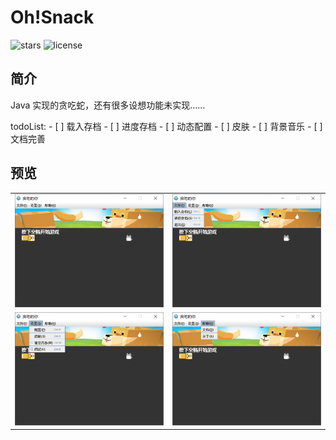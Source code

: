 # Oh!Snack

![stars](https://img.shields.io/github/stars/Zoctan/OhSnack.svg?style=flat-square&label=Stars)
![license](https://img.shields.io/github/license/Zoctan/OhSnack.svg?style=flat-square)

## 简介

Java 实现的贪吃蛇，还有很多设想功能未实现……

todoList:
    - [ ] 载入存档
    - [ ] 进度存档
    - [ ] 动态配置
    - [ ] 皮肤
    - [ ] 背景音乐
    - [ ] 文档完善

## 预览

<table>
	<tr>
		<td><img src="README/1.png" width=380/></td>
		<td><img src="README/2.png" width=380/></td>
	</tr>
	<tr>
		<td><img src="README/3.png" width=380/></td>
		<td><img src="README/4.png" width=380/></td>
	</tr>
</table>
